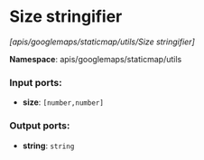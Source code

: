 # Size stringifier

_[apis/googlemaps/staticmap/utils/Size stringifier]_

__Namespace__: apis/googlemaps/staticmap/utils

### Input ports:

* __size__: ` [number,number] `

### Output ports:

* __string__: ` string `

